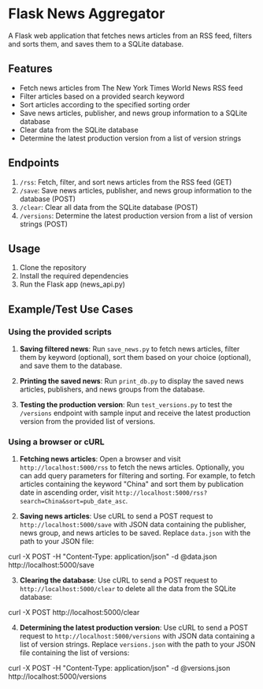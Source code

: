 # Flask News Aggregator

A Flask web application that fetches news articles from an RSS feed, filters and sorts them, and saves them to a SQLite database.

## Features

- Fetch news articles from The New York Times World News RSS feed
- Filter articles based on a provided search keyword
- Sort articles according to the specified sorting order
- Save news articles, publisher, and news group information to a SQLite database
- Clear data from the SQLite database
- Determine the latest production version from a list of version strings

## Endpoints

1. `/rss`: Fetch, filter, and sort news articles from the RSS feed (GET)
2. `/save`: Save news articles, publisher, and news group information to the database (POST)
3. `/clear`: Clear all data from the SQLite database (POST)
4. `/versions`: Determine the latest production version from a list of version strings (POST)

## Usage

1. Clone the repository
2. Install the required dependencies
3. Run the Flask app (news_api.py)

## Example/Test Use Cases

### Using the provided scripts

1. **Saving filtered news**: Run `save_news.py` to fetch news articles, filter them by keyword (optional), sort them based on your choice (optional), and save them to the database.

2. **Printing the saved news**: Run `print_db.py` to display the saved news articles, publishers, and news groups from the database.

3. **Testing the production version**: Run `test_versions.py` to test the `/versions` endpoint with sample input and receive the latest production version from the provided list of versions.

### Using a browser or cURL

1. **Fetching news articles**: Open a browser and visit `http://localhost:5000/rss` to fetch the news articles. Optionally, you can add query parameters for filtering and sorting. For example, to fetch articles containing the keyword "China" and sort them by publication date in ascending order, visit `http://localhost:5000/rss?search=China&sort=pub_date_asc`.

2. **Saving news articles**: Use cURL to send a POST request to `http://localhost:5000/save` with JSON data containing the publisher, news group, and news articles to be saved. Replace `data.json` with the path to your JSON file:

curl -X POST -H "Content-Type: application/json" -d @data.json http://localhost:5000/save

3. **Clearing the database**: Use cURL to send a POST request to `http://localhost:5000/clear` to delete all the data from the SQLite database:

curl -X POST http://localhost:5000/clear

4. **Determining the latest production version**: Use cURL to send a POST request to `http://localhost:5000/versions` with JSON data containing a list of version strings. Replace `versions.json` with the path to your JSON file containing the list of versions:

curl -X POST -H "Content-Type: application/json" -d @versions.json http://localhost:5000/versions
